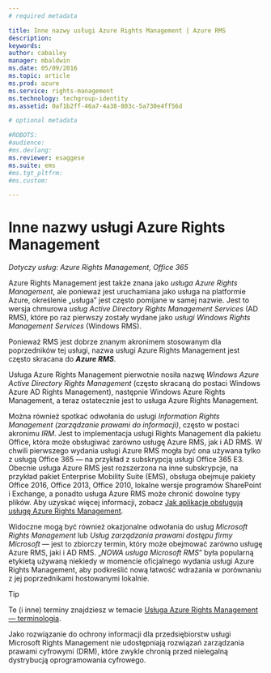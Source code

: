 ```yaml
---
# required metadata

title: Inne nazwy usługi Azure Rights Management | Azure RMS
description:
keywords:
author: cabailey
manager: mbaldwin
ms.date: 05/09/2016
ms.topic: article
ms.prod: azure
ms.service: rights-management
ms.technology: techgroup-identity
ms.assetid: 0af1b2ff-46a7-4a38-803c-5a730e4ff56d

# optional metadata

#ROBOTS:
#audience:
#ms.devlang:
ms.reviewer: esaggese
ms.suite: ems
#ms.tgt_pltfrm:
#ms.custom:

---
```



# Inne nazwy usługi Azure Rights Management

*Dotyczy usług: Azure Rights Management, Office 365*


Azure Rights Management jest także znana jako *usługa Azure Rights Management*, ale ponieważ jest uruchamiana jako usługa na platformie Azure, określenie „usługa” jest często pomijane w samej nazwie. Jest to wersja chmurowa *usług Active Directory Rights Management Services* (AD RMS), które po raz pierwszy zostały wydane jako *usługi Windows Rights Management Services* (Windows RMS).

Ponieważ RMS jest dobrze znanym akronimem stosowanym dla poprzedników tej usługi, nazwa usługi Azure Rights Management jest często skracana do ***Azure RMS***.

Usługa Azure Rights Management pierwotnie nosiła nazwę *Windows Azure Active Directory Rights Management* (często skracaną do postaci Windows Azure AD Rights Management), następnie Windows Azure Rights Management, a teraz ostatecznie jest to usługa Azure Rights Management.

Można również spotkać odwołania do usługi *Information Rights Management (zarządzanie prawami do informacji)*, często w postaci akronimu *IRM*. Jest to implementacja usługi Rights Management dla pakietu Office, która może obsługiwać zarówno usługę Azure RMS, jak i AD RMS.  W chwili pierwszego wydania usługi Azure RMS mogła być ona używana tylko z usługą Office 365 — na przykład z subskrypcją usługi Office 365 E3. Obecnie usługa Azure RMS jest rozszerzona na inne subskrypcje, na przykład pakiet Enterprise Mobility Suite (EMS), obsługa obejmuje pakiety Office 2016, Office 2013, Office 2010, lokalne wersje programów SharePoint i Exchange, a ponadto usługa Azure RMS może chronić dowolne typy plików. Aby uzyskać więcej informacji, zobacz [Jak aplikacje obsługują usługę Azure Rights Management](applications-support.md).

Widoczne mogą być również okazjonalne odwołania do usług *Microsoft Rights Management* lub *Usług zarządzania prawami dostępu firmy Microsoft* — jest to zbiorczy termin, który może obejmować zarówno usługę Azure RMS, jaki i AD RMS.  „*NOWA usługa Microsoft RMS*” była popularną etykietą używaną niekiedy w momencie oficjalnego wydania usługi Azure Rights Management, aby podkreślić nową łatwość wdrażania w porównaniu z jej poprzednikami hostowanymi lokalnie.

> [!TIP]
> Te (i inne) terminy znajdziesz w temacie [Usługa Azure Rights Management — terminologia](../get-started/terminology.md).

Jako rozwiązanie do ochrony informacji dla przedsiębiorstw usługi Microsoft Rights Management nie udostępniają rozwiązań zarządzania prawami cyfrowymi (DRM), które zwykle chronią przed nielegalną dystrybucją oprogramowania cyfrowego. 



<!--HONumber=May16_HO2-->


